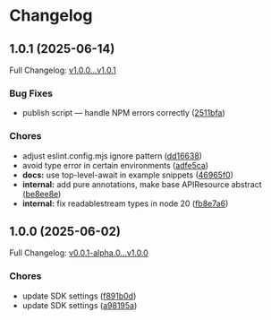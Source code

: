 # Changelog

## 1.0.1 (2025-06-14)

Full Changelog: [v1.0.0...v1.0.1](https://github.com/Holding-1-at-a-time/stainless-detailing-agent/compare/v1.0.0...v1.0.1)

### Bug Fixes

* publish script — handle NPM errors correctly ([2511bfa](https://github.com/Holding-1-at-a-time/stainless-detailing-agent/commit/2511bfa494e0de1bfaa6f3fee5239b704f734e9d))


### Chores

* adjust eslint.config.mjs ignore pattern ([dd16638](https://github.com/Holding-1-at-a-time/stainless-detailing-agent/commit/dd16638d4a344983b73666645b846082e52c5f00))
* avoid type error in certain environments ([adfe5ca](https://github.com/Holding-1-at-a-time/stainless-detailing-agent/commit/adfe5ca04297811fe1ce1848e8e53dd53e44b1fc))
* **docs:** use top-level-await in example snippets ([46965f0](https://github.com/Holding-1-at-a-time/stainless-detailing-agent/commit/46965f0e21147e1803dd92ce217a262b466ca382))
* **internal:** add pure annotations, make base APIResource abstract ([be8ee8e](https://github.com/Holding-1-at-a-time/stainless-detailing-agent/commit/be8ee8e3546b96c89469d6e023dab7204de24e1a))
* **internal:** fix readablestream types in node 20 ([fb8e7a6](https://github.com/Holding-1-at-a-time/stainless-detailing-agent/commit/fb8e7a69a7911a1feb5373a89302771aaf2bce42))

## 1.0.0 (2025-06-02)

Full Changelog: [v0.0.1-alpha.0...v1.0.0](https://github.com/Holding-1-at-a-time/stainless-detailing-agent/compare/v0.0.1-alpha.0...v1.0.0)

### Chores

* update SDK settings ([f891b0d](https://github.com/Holding-1-at-a-time/stainless-detailing-agent/commit/f891b0dbeb32bada6de6e048347917d05691deb4))
* update SDK settings ([a98195a](https://github.com/Holding-1-at-a-time/stainless-detailing-agent/commit/a98195a88bdca0d64853e75187cb047d4ef3de53))
